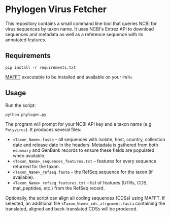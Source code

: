 # Phylogen Virus Fetcher

This repository contains a small command line tool that queries NCBI for virus sequences by taxon name. It uses NCBI's Entrez API to download sequences and metadata as well as a reference sequence with its annotated features.

## Requirements

```
pip install -r requirements.txt
```

[MAFFT](https://mafft.cbrc.jp/alignment/software/) executable to be
installed and available on your `PATH`.

## Usage

Run the script:

```
python phylogen.py
```

The program will prompt for your NCBI API key and a taxon name (e.g. `Potyvirus`).
It produces several files:

- `<Taxon_Name>.fasta` – all sequences with isolate, host, country,
  collection date and release date in the headers. Metadata is gathered from
  both `esummary` and GenBank records to ensure these fields are populated when
  available.
- `<Taxon_Name>_sequences_features.txt` – features for every sequence returned
  for the taxon.
- `<Taxon_Name>_refseq.fasta` – the RefSeq sequence for the taxon (if available).
- `<Taxon_Name>_refseq_features.txt` – list of features (UTRs, CDS, mat_peptides, etc.) from the RefSeq record.

Optionally, the script can align all coding sequences (CDSs) using MAFFT. If selected,
an additional file `<Taxon_Name>_cds_alignment.fasta` containing the translated,
aligned and back-translated CDSs will be produced.
